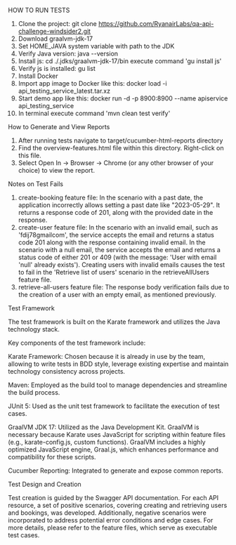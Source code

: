 HOW TO RUN TESTS
1. Clone the project: git clone https://github.com/RyanairLabs/qa-api-challenge-windsider2.git
2. Download graalvm-jdk-17
3. Set HOME_JAVA system variable with path to the JDK
4. Verify Java version: java --version
5. Install js: cd ./.jdks/graalvm-jdk-17/bin
execute command 'gu install js'
6. Verify js is installed: gu list
7. Install Docker
8. Import app image to Docker like this: docker load -i api_testing_service_latest.tar.xz
9. Start demo app like this: docker run -d -p 8900:8900 --name apiservice api_testing_service
10. In terminal execute command 'mvn clean test verify'

How to Generate and View Reports

1. After running tests navigate to target/cucumber-html-reports directory
2. Find the overview-features.html file within this directory. Right-click on this file.
3. Select Open In -> Browser -> Chrome (or any other browser of your choice) to view the report.

Notes on Test Fails
1. create-booking feature file:
   In the scenario with a past date, the application incorrectly allows setting a past date like "2023-05-29". 
   It returns a response code of 201, along with the provided date in the response.
2. create-user feature file:
   In the scenario with an invalid email, such as 'fdij78gmailcom', the service accepts the email and returns a status code 201 along with the response containing invalid email.
   In the scenario with a null email, the service accepts the email and returns a status code of either 201 or 409 (with the message: 'User with email 'null' already exists').
   Creating users with invalid emails causes the test to fail in the 'Retrieve list of users' scenario in the retrieveAllUsers feature file.
3. retrieve-all-users feature file:
   The response body verification fails due to the creation of a user with an empty email, as mentioned previously.

Test Framework

The test framework is built on the Karate framework and utilizes the Java technology stack.

Key components of the test framework include:

Karate Framework: Chosen because it is already in use by the team, allowing to write tests in BDD style, leverage
existing expertise and maintain technology consistency across projects.

Maven: Employed as the build tool to manage dependencies and streamline the build process.

JUnit 5: Used as the unit test framework to facilitate the execution of test cases.

GraalVM JDK 17: Utilized as the Java Development Kit. GraalVM is necessary because Karate uses JavaScript for scripting
within feature files (e.g., karate-config.js, custom functions). GraalVM includes a highly optimized JavaScript engine,
Graal.js, which enhances performance and compatibility for these scripts.

Cucumber Reporting: Integrated to generate and expose common reports.

Test Design and Creation

Test creation is guided by the Swagger API documentation. For each API resource, a set of positive scenarios, covering
creating and retrieving users and bookings, was developed. Additionally, negative scenarios were incorporated to address
potential error conditions and edge cases. For more details, please refer to the feature files, which serve as
executable test cases.

  